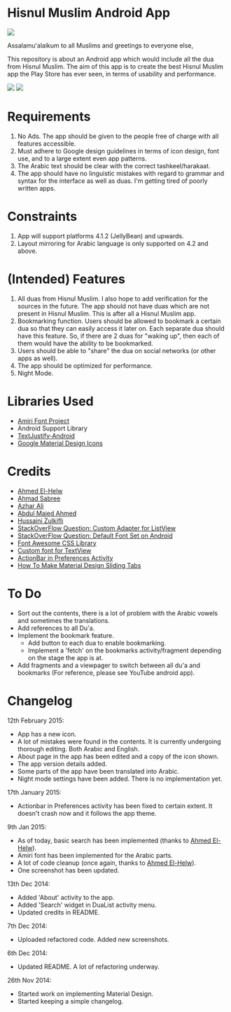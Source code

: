Hisnul Muslim Android App
=========================

![](http://s25.postimg.org/jhhci09aj/app_github.png)

Assalamuʻalaikum to all Muslims and greetings to everyone else,

This repository is about an Android app which would include all the dua from Hisnul Muslim. The aim of this app is to create the
best Hisnul Muslim app the Play Store has ever seen, in terms of usability and performance.

![](https://raw.githubusercontent.com/khalid-hussain/HisnulMuslim/master/images/x1.png)
![](https://raw.githubusercontent.com/khalid-hussain/HisnulMuslim/master/images/x2.png)

# Requirements
1. No Ads. The app should be given to the people free of charge with all features accessible.
2. Must adhere to Google design guidelines in terms of icon design, font use, and to a large extent even app patterns.
3. The Arabic text should be clear with the correct tashkeel/harakaat.
4. The app should have no linguistic mistakes with regard to grammar and syntax for the interface as well as duas.
I'm getting tired of poorly written apps.

# Constraints
1. App will support platforms 4.1.2 (JellyBean) and upwards.
2. Layout mirroring for Arabic language is only supported on 4.2 and above.

# (Intended) Features
1. All duas from Hisnul Muslim. I also hope to add verification for the sources in the future. The app should not have duas which
are not present in Hisnul Muslim. This is after all a Hisnul Muslim app.
2. Bookmarking function. Users should be allowed to bookmark a certain dua so that they can easily access it later on. Each
separate dua should have this feature. So, if there are 2 duas for "waking up", then each of them would have the ability to be
bookmarked.
3. Users should be able to "share" the dua on social networks (or other apps as well).
4. The app should be optimized for performance.
5. Night Mode.

# Libraries Used
- [Amiri Font Project](http://www.amirifont.org/)
- Android Support Library
- [TextJustify-Android](https://github.com/bluejamesbond/TextJustify-Android)
- [Google Material Design Icons](https://github.com/google/material-design-icons)

# Credits
- [Ahmed El-Helw](http://twitter.com/ahmedre)
- [Ahmad Sabree](https://twitter.com/sabree01)
- [Azhar Ali](https://www.linkedin.com/pub/md-azhar-ali/90/251/140)
- [Abdul Majed Ahmed](https://www.facebook.com/abdulmajed.ahmed)
- [Hussaini Zulkifli](https://twitter.com/HussainiZul)
- [StackOverFlow Question: Custom Adapter for ListView](http://stackoverflow.com/questions/8166497/custom-adapter-for-list-view)
- [StackOverFlow Question: Default Font Set on Android](http://stackoverflow.com/questions/6809944/default-font-set-on-android)
- [Font Awesome CSS Library](http://fortawesome.github.io/Font-Awesome/)
- [Custom font for TextView](http://www.tutorialspoint.com/android/android_custom_fonts.htm)
- [ActionBar in Preferences Activity](http://stackoverflow.com/questions/26439139/getactionbar-returns-null-in-preferenceactivity-appcompat-v7-21)
- [How To Make Material Design Sliding Tabs](http://www.android4devs.com/2015/01/how-to-make-material-design-sliding-tabs.html)

# To Do
- Sort out the contents, there is a lot of problem with the Arabic vowels and sometimes the translations.
- Add references to all Du'a.
- Implement the bookmark feature.
	- Add button to each dua to enable bookmarking.
	- Implement a 'fetch' on the bookmarks activity/fragment depending on the stage the app is at.
- Add fragments and a viewpager to switch between all du'a and bookmarks (For reference, please see YouTube android app).

# Changelog
12th February 2015:
- App has a new icon.
- A lot of mistakes were found in the contents. It is currently undergoing thorough editing. Both Arabic and English.
- About page in the app has been edited and a copy of the icon shown.
- The app version details added.
- Some parts of the app have been translated into Arabic.
- Night mode settings have been added. There is no implementation yet.

17th January 2015: 
- Actionbar in Preferences activity has been fixed to certain extent. It doesn't crash now and it follows the app theme.

9th Jan 2015:
- As of today, basic search has been implemented (thanks to [Ahmed El-Helw](www.twitter.com/ahmedre)).
- Amiri font has been implemented for the Arabic parts.
- A lot of code cleanup (once again, thanks to [Ahmed El-Helw](www.twitter.com/ahmedre)). 
- One screenshot has been updated.

13th Dec 2014: 
- Added 'About' activity to the app. 
- Added 'Search' widget in DuaList activity menu.
- Updated credits in README.

7th Dec 2014: 
- Uploaded refactored code. Added new screenshots.

6th Dec 2014: 
- Updated README. A lot of refactoring underway.

26th Nov 2014: 
- Started work on implementing Material Design.
- Started keeping a simple changelog.
